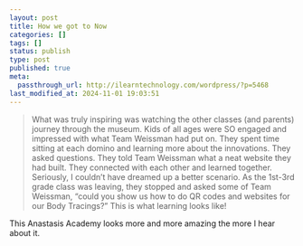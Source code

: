 ```yaml
---
layout: post
title: How we got to Now
categories: []
tags: []
status: publish
type: post
published: true
meta:
  passthrough_url: http://ilearntechnology.com/wordpress/?p=5468
last_modified_at: 2024-11-01 19:03:51
---
```


>What was truly inspiring was watching the other classes (and parents) journey through the museum. Kids of all ages were SO engaged and impressed with what Team Weissman had put on. They spent time sitting at each domino and learning more about the innovations. They asked questions. They told Team Weissman what a neat website they had built. They connected with each other and learned together. Seriously, I couldn’t have dreamed up a better scenario. As the 1st-3rd grade class was leaving, they stopped and asked some of Team Weissman, “could you show us how to do QR codes and websites for our Body Tracings?” This is what learning looks like!



This Anastasis Academy looks more and more amazing the more I hear about it.
